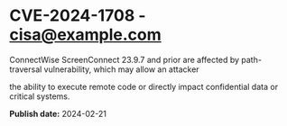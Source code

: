 # CVE-2024-1708 - cisa@example.com

ConnectWise ScreenConnect 23.9.7 and prior are affected by path-traversal vulnerability, which may allow an attacker 

the ability to execute remote code or directly impact confidential data or critical systems.



**Publish date:** 2024-02-21
